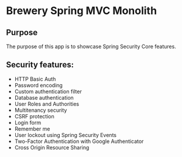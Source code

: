 # Brewery Spring MVC Monolith

## Purpose

The purpose of this app is to showcase Spring Security Core features.

## Security features:

- HTTP Basic Auth
- Password encoding
- Custom authentication filter
- Database authentication
- User Roles and Authorities
- Multitenancy security
- CSRF protection
- Login form
- Remember me
- User lockout using Spring Security Events
- Two-Factor Authentication with Google Authenticator
- Cross Origin Resource Sharing
